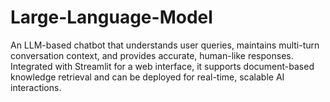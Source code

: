 # Large-Language-Model
An LLM-based chatbot that understands user queries, maintains multi-turn conversation context, and provides accurate, human-like responses. Integrated with Streamlit for a web interface, it supports document-based knowledge retrieval and can be deployed for real-time, scalable AI interactions.
